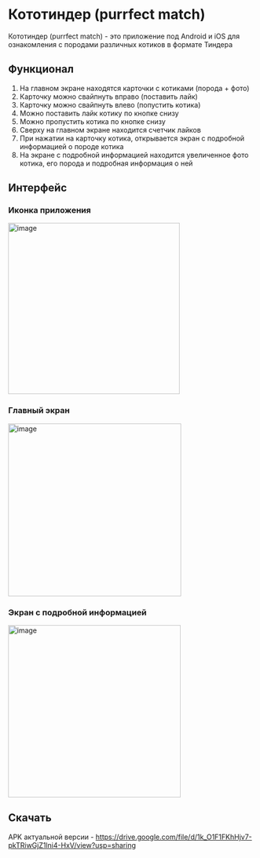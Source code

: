 # Кототиндер (purrfect match)

Кототиндер (purrfect match) - это приложение под Android и iOS для ознакомления с породами различных котиков в формате Тиндера

## Функционал

1. На главном экране находятся карточки с котиками (порода + фото)
2. Карточку можно свайпнуть вправо (поставить лайк)
3. Карточку можно свайпнуть влево (попустить котика)
4. Можно поставить лайк котику по кнопке снизу
5. Можно пропустить котика по кнопке снизу
6. Сверху на главном экране находится счетчик лайков
7. При нажатии на карточку котика, открывается экран с подробной информацией о породе котика
8. На экране с подробной информацией находится увеличенное фото котика, его порода и подробная информация о ней

## Интерфейс
### Иконка приложения
<img width="349" alt="image" src="https://github.com/user-attachments/assets/35e6eda6-0fdc-4bff-8bdf-601fbce13133" />


### Главный экран
<img width="352" alt="image" src="https://github.com/user-attachments/assets/5b483ce6-f125-4202-988f-5bba6cd34714" />

### Экран с подробной информацией
<img width="351" alt="image" src="https://github.com/user-attachments/assets/d7f9aba3-0b5c-4cfa-b8fb-33792040bcfc" />

## Скачать

APK актуальной версии - https://drive.google.com/file/d/1k_O1F1FKhHjv7-pkTRiwGjZ1lni4-HxV/view?usp=sharing

